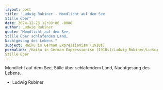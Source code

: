 ```yaml
---
layout: post
title: "Ludwig Rubiner - Mondlicht auf dem See 
Stille über"
date: 2024-12-28 12:00:00 -0000
author: Ludwig Rubiner
quote: "Mondlicht auf dem See, 
Stille über schlafendem Land, 
Nachtgesang des Lebens."
subject: Haiku in German Expressionism (1910s)
permalink: /Haiku in German Expressionism (1910s)/Ludwig Rubiner/Ludwig Rubiner - Mondlicht auf dem See 
Stille über
---
```


Mondlicht auf dem See, 
Stille über schlafendem Land, 
Nachtgesang des Lebens.

- Ludwig Rubiner
